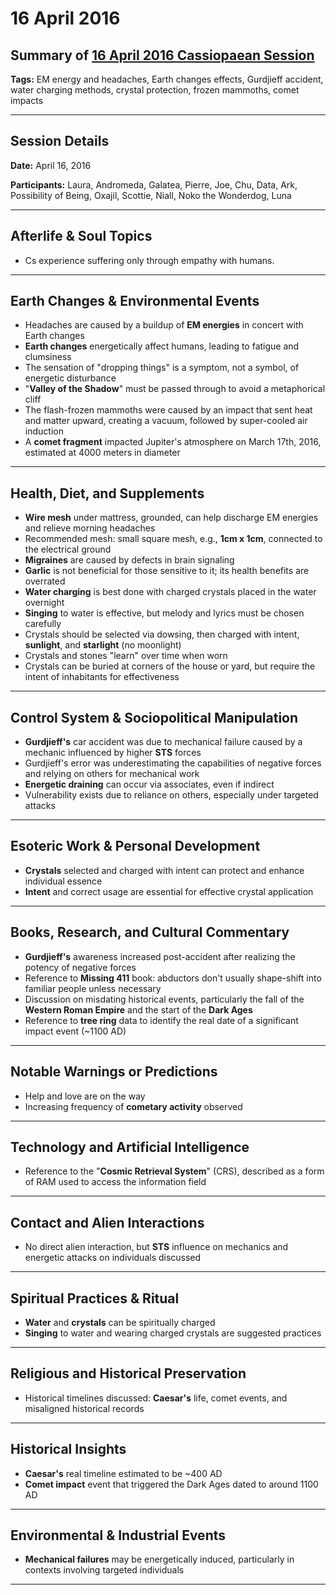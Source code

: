 # 16 April 2016

## Summary of [16 April 2016 Cassiopaean Session](https://cassiopaea.org/forum/threads/session-16-april-2016.41489/#post-644509)

**Tags:** EM energy and headaches, Earth changes effects, Gurdjieff accident, water charging methods, crystal protection, frozen mammoths, comet impacts

---

## Session Details

**Date:** April 16, 2016

**Participants:** Laura, Andromeda, Galatea, Pierre, Joe, Chu, Data, Ark, Possibility of Being, Oxajil, Scottie, Niall, Noko the Wonderdog, Luna

---

## Afterlife & Soul Topics

- Cs experience suffering only through empathy with humans.

---

## Earth Changes & Environmental Events

- Headaches are caused by a buildup of **EM energies** in concert with Earth changes
- **Earth changes** energetically affect humans, leading to fatigue and clumsiness
- The sensation of "dropping things" is a symptom, not a symbol, of energetic disturbance
- "**Valley of the Shadow**" must be passed through to avoid a metaphorical cliff
- The flash-frozen mammoths were caused by an impact that sent heat and matter upward, creating a vacuum, followed by super-cooled air induction
- A **comet fragment** impacted Jupiter's atmosphere on March 17th, 2016, estimated at 4000 meters in diameter

---

## Health, Diet, and Supplements

- **Wire mesh** under mattress, grounded, can help discharge EM energies and relieve morning headaches
- Recommended mesh: small square mesh, e.g., **1cm x 1cm**, connected to the electrical ground
- **Migraines** are caused by defects in brain signaling
- **Garlic** is not beneficial for those sensitive to it; its health benefits are overrated
- **Water charging** is best done with charged crystals placed in the water overnight
- **Singing** to water is effective, but melody and lyrics must be chosen carefully
- Crystals should be selected via dowsing, then charged with intent, **sunlight**, and **starlight** (no moonlight)
- Crystals and stones "learn" over time when worn
- Crystals can be buried at corners of the house or yard, but require the intent of inhabitants for effectiveness

---

## Control System & Sociopolitical Manipulation

- **Gurdjieff's** car accident was due to mechanical failure caused by a mechanic influenced by higher **STS** forces
- Gurdjieff's error was underestimating the capabilities of negative forces and relying on others for mechanical work
- **Energetic draining** can occur via associates, even if indirect
- Vulnerability exists due to reliance on others, especially under targeted attacks

---

## Esoteric Work & Personal Development

- **Crystals** selected and charged with intent can protect and enhance individual essence
- **Intent** and correct usage are essential for effective crystal application

---

## Books, Research, and Cultural Commentary

- **Gurdjieff's** awareness increased post-accident after realizing the potency of negative forces
- Reference to **Missing 411** book: abductors don't usually shape-shift into familiar people unless necessary
- Discussion on misdating historical events, particularly the fall of the **Western Roman Empire** and the start of the **Dark Ages**
- Reference to **tree ring** data to identify the real date of a significant impact event (~1100 AD)

---

## Notable Warnings or Predictions

- Help and love are on the way
- Increasing frequency of **cometary activity** observed

---

## Technology and Artificial Intelligence

- Reference to the "**Cosmic Retrieval System**" (CRS), described as a form of RAM used to access the information field

---

## Contact and Alien Interactions

- No direct alien interaction, but **STS** influence on mechanics and energetic attacks on individuals discussed

---

## Spiritual Practices & Ritual

- **Water** and **crystals** can be spiritually charged
- **Singing** to water and wearing charged crystals are suggested practices

---

## Religious and Historical Preservation

- Historical timelines discussed: **Caesar's** life, comet events, and misaligned historical records

---

## Historical Insights

- **Caesar's** real timeline estimated to be ~400 AD
- **Comet impact** event that triggered the Dark Ages dated to around 1100 AD

---

## Environmental & Industrial Events

- **Mechanical failures** may be energetically induced, particularly in contexts involving targeted individuals

---


